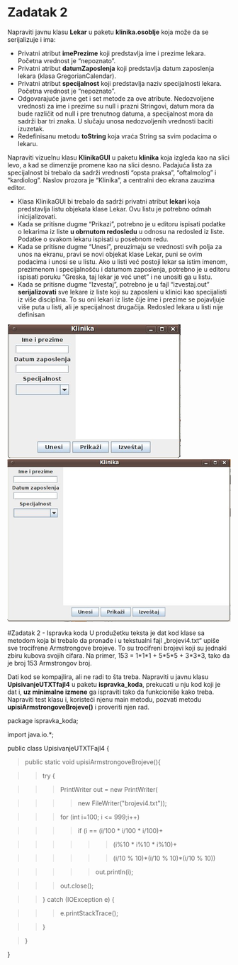 # Zadatak 2 

Napraviti javnu klasu **Lekar** u paketu **klinika.osoblje** koja može da se serijalizuje i ima:

* Privatni atribut **imePrezime** koji predstavlja ime i prezime lekara. Početna vrednost je “nepoznato”.
* Privatni atribut **datumZaposlenja** koji predstavlja datum zaposlenja lekara (klasa GregorianCalendar).
* Privatni atribut **specijalnost** koji predstavlja naziv specijalnosti lekara. Početna vrednost je “nepoznato”.
* Odgovarajuće javne get i set metode za ove atribute. Nedozvoljene vrednosti za ime i prezime su null i prazni Stringovi, datum mora da bude različit od null i pre trenutnog datuma, a specijalnost mora da sadrži bar tri znaka. U slučaju unosa nedozvoljenih vrednosti baciti izuzetak.
* Redefinisanu metodu **toString** koja vraća String sa svim podacima o lekaru.

Napraviti vizuelnu klasu **KlinikaGUI** u paketu **klinika** koja izgleda kao na slici levo, a kad se dimenzije promene kao na slici desno. Padajuća lista za specijalnost bi trebalo da sadrži vrednosti “opsta praksa”, “oftalmolog” i “kardiolog”. Naslov prozora je “Klinika”, a centralni deo ekrana zauzima editor.

* Klasa KlinikaGUI bi trebalo da sadrži privatni atribut **lekari** koja predstavlja listu objekata klase Lekar. Ovu listu je potrebno odmah inicijalizovati.
* Kada se pritisne dugme “Prikazi”, potrebno je u editoru ispisati podatke o lekarima iz liste __u obrnutom redosledu__ u odnosu na redosled iz liste. Podatke o svakom lekaru ispisati u posebnom redu.
* Kada se pritisne dugme “Unesi”, preuzimaju se vrednosti svih polja za unos na ekranu, pravi se novi objekat klase Lekar, puni se ovim podacima i unosi se u listu. Ako u listi već postoji lekar sa istim imenom, prezimenom i specijalnošću i datumom zaposlenja, potrebno je u editoru ispisati poruku  “Greska, taj lekar je već unet” i ne unositi ga u listu.
* Kada se pritisne dugme “Izvestaj”, potrebno je u fajl “izvestaj.out” __serijalizovati__ sve lekare iz liste koji su zaposleni u klinici kao specijalisti iz više disciplina. To su oni lekari iz liste čije ime i prezime se pojavljuje više puta u listi, ali je specijalnost drugačija. Redosled lekara u listi nije definisan

![Alt text](../images/KlinikaGUI.jpg)
![Alt text](../images/KlinikaGUI-maksimizovan.jpg)


#Zadatak 2 - Ispravka koda 
U produžetku teksta je dat kod klase sa metodom koja bi trebalo da pronađe i u tekstualni fajl „brojevi4.txt“
upiše sve trocifrene Armstrongove brojeve. To su trocifreni brojevi koji su jednaki zbiru kubova svojih
cifara. Na primer, 153 = 1\*1\*1 + 5\*5\*5 + 3\*3\*3, tako da je broj 153 Armstrongov broj.

Dati kod se kompajlira, ali ne radi to šta treba. Napraviti u javnu klasu **UpisivanjeUTXTfajl4** u paketu
**ispravka_koda**, prekucati u nju kod koji je dat i, __uz minimalne izmene__ ga ispraviti tako da funkcioniše
kako treba. Napraviti test klasu i, koristeći njenu main metodu, pozvati metodu
**upisiArmstrongoveBrojeve()** i proveriti njen rad.


package ispravka_koda;

import java.io.*;

public class UpisivanjeUTXTFajl4 {

>public static void upisiArmstrongoveBrojeve(){

>>try {

>>>PrintWriter out = new PrintWriter(

>>>>new FileWriter("brojevi4.txt"));

>>>for (int i=100; i <= 999;i++)

>>>>if (i == (i/100 \* i/100 \* i/100)+

>>>>>>(i%10 \* i%10 \* i%10)+

>>>>>>(i/10 % 10)\*(i/10 % 10)\*(i/10 % 10))

>>>>>out.println(i);

>>>out.close();

>>} catch (IOException e) {

>>>e.printStackTrace();

>>}

>}

}